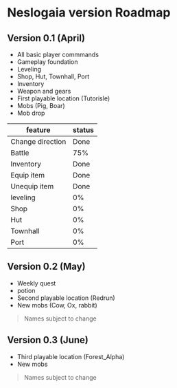 # Neslogaia version Roadmap

## Version 0.1 (April)
- All basic player commmands
- Gameplay foundation
- Leveling
- Shop, Hut, Townhall, Port 
- Inventory
- Weapon and gears
- First playable location (Tutorisle)
- Mobs (Pig, Boar)
- Mob drop

|feature|status|
|---|---|
|Change direction|Done|
|Battle|75%|
|Inventory|Done|
|Equip item|Done|
|Unequip item|Done|
|leveling|0%|
|Shop|0%|
|Hut|0%|
|Townhall|0%|
|Port|0%|

## Version 0.2 (May)
- Weekly quest
- potion
- Second playable location (Redrun)
- New mobs (Cow, Ox, rabbit)
> Names subject to change

## Version 0.3 (June)
- Third playable location (Forest_Alpha)
- New mobs
> Names subject to change